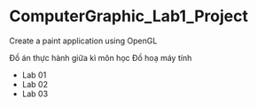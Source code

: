 # ComputerGraphic_Lab1_Project
Create a paint application using OpenGL

Đồ án thực hành giữa kì môn học Đồ hoạ máy tính
+ Lab 01
+ Lab 02
+ Lab 03
